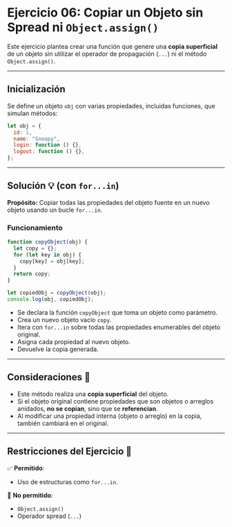 # Ejercicio 06: Copiar un Objeto sin Spread ni `Object.assign()`

Este ejercicio plantea crear una función que genere una **copia superficial** de un objeto sin utilizar el operador de propagación (`...`) ni el método `Object.assign()`.

---

## Inicialización

Se define un objeto `obj` con varias propiedades, incluidas funciones, que simulan métodos:

```javascript
let obj = {
  id: 1,
  name: "Snoopy",
  login: function () {},
  logout: function () {},
};
```

---

## Solución 💡 (con `for...in`)

**Propósito:** Copiar todas las propiedades del objeto fuente en un nuevo objeto usando un bucle `for...in`.

### Funcionamiento

```javascript
function copyObject(obj) {
  let copy = {};
  for (let key in obj) {
    copy[key] = obj[key];
  }
  return copy;
}

let copiedObj = copyObject(obj);
console.log(obj, copiedObj);
```

- Se declara la función `copyObject` que toma un objeto como parámetro.
- Crea un nuevo objeto vacío `copy`.
- Itera con `for...in` sobre todas las propiedades enumerables del objeto original.
- Asigna cada propiedad al nuevo objeto.
- Devuelve la copia generada.

---

## Consideraciones 🧠

- Este método realiza una **copia superficial** del objeto.
- Si el objeto original contiene propiedades que son objetos o arreglos anidados, **no se copian**, sino que se **referencian**.
- Al modificar una propiedad interna (objeto o arreglo) en la copia, también cambiará en el original.

---

## Restricciones del Ejercicio 🧱

✅ **Permitido**:

- Uso de estructuras como `for...in`.

🚫 **No permitido**:

- `Object.assign()`
- Operador spread (`...`)
